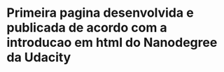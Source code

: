 # Primeira pagina desenvolvida e publicada de acordo com a introducao em html do Nanodegree da Udacity
